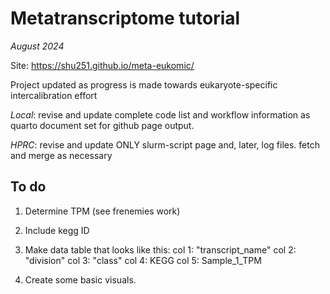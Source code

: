 # Metatranscriptome tutorial

_August 2024_

Site: https://shu251.github.io/meta-eukomic/

Project updated as progress is made towards eukaryote-specific intercalibration effort


*Local*: revise and update complete code list and workflow information as quarto document set for github page output.


*HPRC*: revise and update ONLY slurm-script page and, later, log files. fetch and merge as necessary


## To do 

1. Determine TPM (see frenemies work)

2. Include kegg ID

3. Make data table that looks like this:
col 1: "transcript_name"
col 2: "division"
col 3: "class"
col 4: KEGG
col 5: Sample_1_TPM

4. Create some basic visuals.
